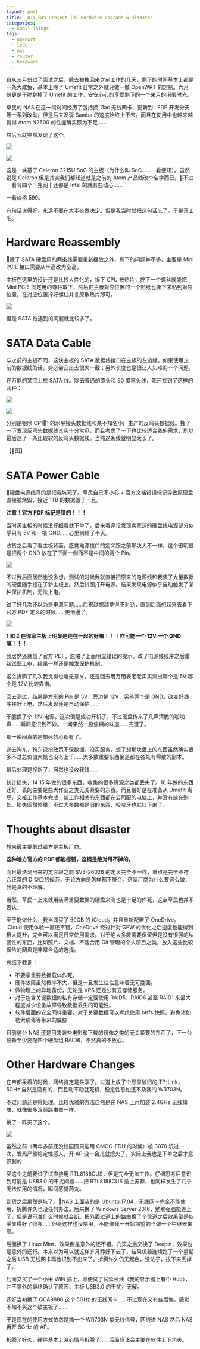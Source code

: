 ```yaml
---
layout: post
title:  DIY NAS Project (3) Hardware Upgrade & Disaster
categories:
  - Small Things
tags:
  - openwrt
  - lede
  - nas
  - router
  - hardware
---
```


自从三月份过了面试之后，除去被拽回来之前工作的几天，剩下的时间基本上都是一条大咸鱼，基本上除了 Umefit 日常之外就只做一做 OpenWRT 的定制。六月份更是干脆辞掉了 Umefit 的工作，安安心心的享受剩下的一个来月的闲暇时光。

草民的 NAS 在这一段时间经历了包括换 11ac 无线网卡、更新到 LEDE 开发分支等一系列改动，但是后来发现 Samba 的速度始终上不去。而且在使用中也越来越觉得 Atom N2600 的性能确实颇为不足……

然后我就突然发现了这个。

<!-- more -->

![](../assets/images/diy-nas-project-3/IMG_1105.JPG)

![](../assets/images/diy-nas-project-3/IMG_1106.JPG)

这是一块基于 Celeron 3215U SoC 的主板（为什么叫 SoC……一看便知）。虽然说是 Celeron 但是其实我们都知道就是之前的 Atom 产品线改个名字而已。不过一看有四个千兆网卡还都是 Intel 的就有些动心……

一看价格 599。

有句话说得好，永远不要在大半夜做决定。但是我当时就把这句话忘了。于是开工吧。

# Hardware Reassembly

除了 SATA 硬盘用的两条线需要重新摆放之外，剩下的问题并不多，主要是 Mini PCIE 接口需要从半高改为全高。

主板在这里的设计还是比较人性化的，拆下 CPU 散热片，拧下一个螺丝就能把 Mini PCIE 固定用的螺柱取下，然后把主板对应位置的一个贴纸也撕下来粘到对应位置，在对应位置拧好螺柱并复原散热片即可。

![](../assets/images/diy-nas-project-3/half-to-full-height.png)

但是 SATA 线遇到的问题就比较多了。

# SATA Data Cable

与之前的主板不同，这块主板的 SATA 数据线接口在主板的左边缘。如果使用之前的数据线的话，势必会凸出去很大一截；另外长度也是很让人头疼的一个问题。

在万能的某宝上找 SATA 线。除去普通的直头和 90 度弯头线，我还找到了这样的两种：

![](../assets/images/diy-nas-project-3/cable_side.jpg)

![](../assets/images/diy-nas-project-3/cable_reverse.jpg)

分别是银欣 CP11 的水平接头数据线和某不知名小厂生产的反弯头数据线。搜了一下发现反弯头数据线其实十分常见，而且考虑了一下也比较适合我的需求，所以最后选了一条比较软的反弯头数据线。当然这条线就明显太长了。

【图】

# SATA Power Cable

硬盘电源线真的是把我坑死了。草民自己不小心 + 官方文档错误标记导致原硬盘直接被烧毁，接近 1TB 的数据毁于一旦。

**注意！官方 PDF 标记是错的！！！**

当时买主板的时候没仔细看就下单了，后来看评论发现卖家送的硬盘线电源部分似乎只有 5V 和一根 GND……心里纠结了半天。

收货之后看了看主板背面，感觉电源接口的定义跟之前那块大不一样，这个很明显是把两个 GND 放在了下面一侧而不是中间的两个 Pin。

![](../assets/images/diy-nas-project-3/power_cable_actual.png)

不过我后面居然也没多想，测试的时候我就直接把原来的电源线和我装了大量数据的硬盘随手接在了新主板上。然后试图打开电源。结果发现电源似乎自动触发了某种保护机制，无法上电。

试了好几次还以为是电源问题……后来越想越觉得不对劲，直到后面想起来去看下官方 PDF 定义的时候……更懵逼了。

![](../assets/images/diy-nas-project-3/power_cable_def.png)

**1 和 2 在你家主板上明显是连在一起的好嘛！！！咋可能一个 12V 一个 GND 嘛！！！**

我居然还就信了官方 PDF，忽略了上面明显错误的提示。改了电源线线序之后重新试图上电，结果一样还是触发保护机制。

这么折腾了几次我觉得也毫无意义，还是回去用万用表老老实实测出哪个是 5V 哪个是 12V 比较靠谱。

回去测过，结果是方形的 Pin 是 5V，旁边是 12V，另外两个是 GND。改变好线序接好上电，然后发现还是自动保护……

干脆换了个 12V 电源。这次倒是成功开机了，不过硬盘传来了几声清脆的啪啪声……瞬间意识到不妙。一闻果然一股焦糊的味道……完蛋了。

那一瞬间真的是想死的心都有了。

送去狗东，狗东说按政策不保数据。没买服务，想了想那块盘上的东西虽然确实很多不过总价值大概也没有上千……大多数重要东西倒是都在各处有零散的副本。

最后处理是换新了，居然也没收我钱……

统计损失，14 15 年做的很多东西，收集的很多资源之类都丢失了。16 年做的东西还好，丢的主要是些大作业之类无关紧要的东西。而且恰好是在准备从 Umefit 离职，交接工作基本完成；新工作相关的东西都在公司配的电脑上，并没有放在别处。损失固然惨重，不过大多数都是旧的东西，咬咬牙也就扛下来了。

# Thoughts about disaster

想来最主要的过错方是主板厂商。

**这种地方官方的 PDF 都能标错，这锅是绝对甩不掉的。**

而且最终测出来的定义跟之前 SV3-26026 的定义完全不一样，重点是完全不符合正常的 D 型口的规范，无论方向是怎样都不符合。这家厂商为什么要这么做，我是真的不理解。

当然，草民一上来就用装满重要数据的硬盘来测也是十足的作死，这点草民也并不否认。

至于能做什么，我当即买了 50GB 的 iCloud，并且重新配置了 OneDrive。iCloud 使用体验一直还不错，OneDrive 经过针对 GFW 的优化之后速度也能得到极大提升，完全可以满足日常使用需求。对于绝大多数需要保留但是没有很强的私密性的东西，比如照片、文档、不适合用 Git 管理的个人项目之类，放入这些比较保险的网盘是非常合适的选择。

总结下教训：

* 不要拿重要数据载体作死。
* 硬件故障虽然概率不大，但是一旦发生往往意味着无可挽回。
* 做物理上的异地备份，无论是 VPS 还是公有云存储服务。
* 对于包含关键数据的私有存储一定要使用 RAID5、RAID6 甚至 RAID1 来最大程度减少设备故障导致数据丢失的可能性。
* 软件层面的安全同样重要，对于关键数据可以考虑使用 btrfs 快照，避免诸如勒索病毒等带来的威胁

目前这台 NAS 还是用来装些电影和下载的镜像之类的无关紧要的东西了，下一台设备至少要配四个硬盘组 RAID6，不然真的不放心。

# Other Hardware Changes

在帝都呆着的时候，网络肯定是共享了。过道上放了个颇显破旧的 TP-Link，5GHz 自然是没有的，而且动不动就死机，稳定性恐怕还不及我的 WR703N。

不过问题还是得处理。比较优雅的方法自然是在 NAS 上再加装 2.4GHz 无线模块，就像很多双频路由器一样。

挑了一阵买了这个。

![](../assets/images/diy-nas-project-3/rt3070.png)

虽然之前（两年多前还没校园网只能用 CMCC-EDU 的时候）被 3070 坑过一次，发热严重稳定性感人，开 AP 没一会儿就熄火了。实际上我也是下单之后才意识到的……

买这个之前我试了试直接用 RTL8188CUS，但是完全无法工作。仔细思考后意识到可能是 USB3.0 的干扰问题……把 RTL8188CUS 插上苏菲，也同样发生了几乎无法使用的情况，瞬间感觉药丸。

到货之后果然是坑了。NAS 上面装的是 Ubuntu 17.04，无线网卡完全不能使用，折腾许久也没任何办法。后来换了 Windows Server 2016，勉勉强强能连上了，但是说不准什么时候就会断。把外面过道上的路由换了个信道之后效果倒是似乎显得好了很多……但是这样也没啥用，不能像我一开始期望的当做一个中继器来用。

后面换了 Linux Mint，效果倒是意外的还不错。几天之后又换了 Deepin，效果也是意外的还行。本来以为可以就这样岁月静好下去了，结果机器连续跑了一个星期之后 USB 无线网卡再也识别不出来了。折腾许久仍无起色，没法子，拔下来丢掉了。

后面又买了一个小米 WiFi 插上，顺便试了试延长线（我的显示器上有个 Hub），并不意外的最终确认了原因，主板 USB3.0 的干扰，无解。

还好当初换了 QCA9880 这个 5GHz 的无线网卡……不过现在又有些后悔，感觉不如不买这个破主板了……

于是现在的使用方式依然是插一个 WR703N 接无线信号，网线进 NAS 然后 NAS 再开 5GHz 的 AP。

折腾了好久，硬件基本上没心情再折腾了……后面应该会主要在软件上下功夫。